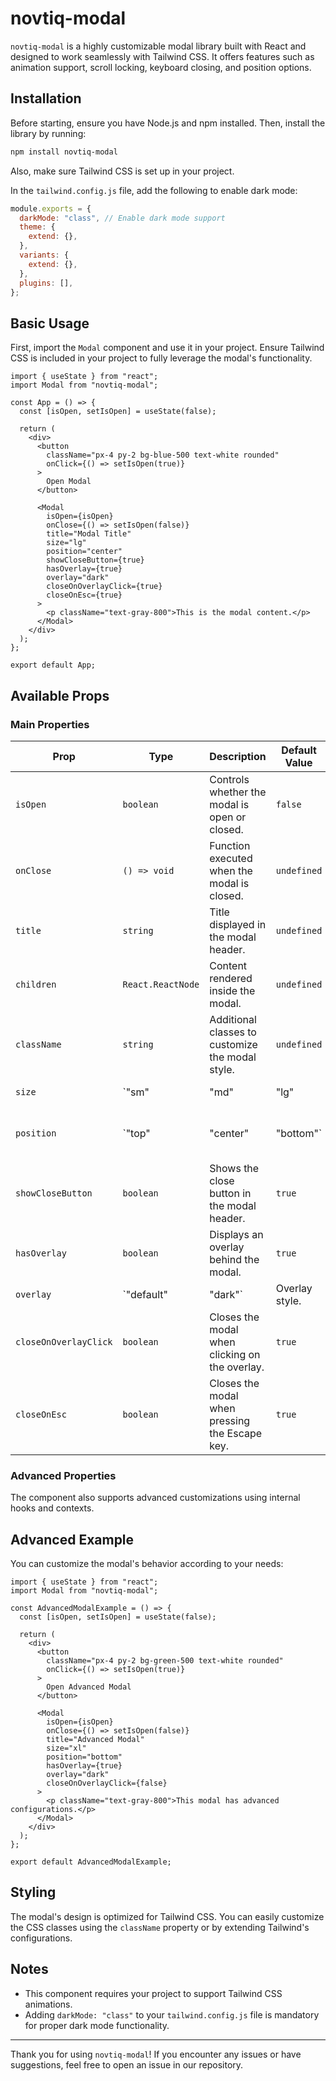 # novtiq-modal

`novtiq-modal` is a highly customizable modal library built with React and designed to work seamlessly with Tailwind CSS. It offers features such as animation support, scroll locking, keyboard closing, and position options.

## Installation

Before starting, ensure you have Node.js and npm installed. Then, install the library by running:

```bash
npm install novtiq-modal
```

Also, make sure Tailwind CSS is set up in your project.

In the `tailwind.config.js` file, add the following to enable dark mode:

```js
module.exports = {
  darkMode: "class", // Enable dark mode support
  theme: {
    extend: {},
  },
  variants: {
    extend: {},
  },
  plugins: [],
};
```

## Basic Usage

First, import the `Modal` component and use it in your project. Ensure Tailwind CSS is included in your project to fully leverage the modal's functionality.

```tsx
import { useState } from "react";
import Modal from "novtiq-modal";

const App = () => {
  const [isOpen, setIsOpen] = useState(false);

  return (
    <div>
      <button
        className="px-4 py-2 bg-blue-500 text-white rounded"
        onClick={() => setIsOpen(true)}
      >
        Open Modal
      </button>

      <Modal
        isOpen={isOpen}
        onClose={() => setIsOpen(false)}
        title="Modal Title"
        size="lg"
        position="center"
        showCloseButton={true}
        hasOverlay={true}
        overlay="dark"
        closeOnOverlayClick={true}
        closeOnEsc={true}
      >
        <p className="text-gray-800">This is the modal content.</p>
      </Modal>
    </div>
  );
};

export default App;
```

## Available Props

### Main Properties

| Prop                  | Type              | Description                                      | Default Value  |                                 |             |        |
| --------------------- | ----------------- | ------------------------------------------------ | -------------- | ------------------------------- | ----------- | ------ |
| `isOpen`              | `boolean`         | Controls whether the modal is open or closed.    | `false`        |                                 |             |        |
| `onClose`             | `() => void`      | Function executed when the modal is closed.      | `undefined`    |                                 |             |        |
| `title`               | `string`          | Title displayed in the modal header.             | `undefined`    |                                 |             |        |
| `children`            | `React.ReactNode` | Content rendered inside the modal.               | `undefined`    |                                 |             |        |
| `className`           | `string`          | Additional classes to customize the modal style. | `undefined`    |                                 |             |        |
| `size`                | \`"sm"            | "md"                                             | "lg"           | "xl"\`                          | Modal size. | `"md"` |
| `position`            | \`"top"           | "center"                                         | "bottom"\`     | Vertical position of the modal. | `"center"`  |        |
| `showCloseButton`     | `boolean`         | Shows the close button in the modal header.      | `true`         |                                 |             |        |
| `hasOverlay`          | `boolean`         | Displays an overlay behind the modal.            | `true`         |                                 |             |        |
| `overlay`             | \`"default"       | "dark"\`                                         | Overlay style. | `"default"`                     |             |        |
| `closeOnOverlayClick` | `boolean`         | Closes the modal when clicking on the overlay.   | `true`         |                                 |             |        |
| `closeOnEsc`          | `boolean`         | Closes the modal when pressing the Escape key.   | `true`         |                                 |             |        |

### Advanced Properties

The component also supports advanced customizations using internal hooks and contexts.

## Advanced Example

You can customize the modal's behavior according to your needs:

```tsx
import { useState } from "react";
import Modal from "novtiq-modal";

const AdvancedModalExample = () => {
  const [isOpen, setIsOpen] = useState(false);

  return (
    <div>
      <button
        className="px-4 py-2 bg-green-500 text-white rounded"
        onClick={() => setIsOpen(true)}
      >
        Open Advanced Modal
      </button>

      <Modal
        isOpen={isOpen}
        onClose={() => setIsOpen(false)}
        title="Advanced Modal"
        size="xl"
        position="bottom"
        hasOverlay={true}
        overlay="dark"
        closeOnOverlayClick={false}
      >
        <p className="text-gray-800">This modal has advanced configurations.</p>
      </Modal>
    </div>
  );
};

export default AdvancedModalExample;
```

## Styling

The modal's design is optimized for Tailwind CSS. You can easily customize the CSS classes using the `className` property or by extending Tailwind's configurations.

## Notes

- This component requires your project to support Tailwind CSS animations.
- Adding `darkMode: "class"` to your `tailwind.config.js` file is mandatory for proper dark mode functionality.

---

Thank you for using `novtiq-modal`! If you encounter any issues or have suggestions, feel free to open an issue in our repository.
